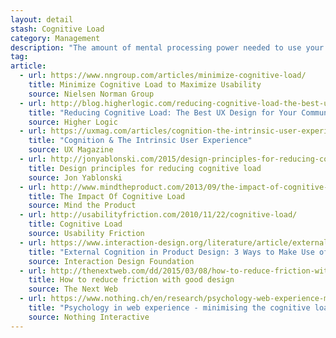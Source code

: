 ```yaml
---
layout: detail
stash: Cognitive Load
category: Management
description: "The amount of mental processing power needed to use your site, affects how easily users find content and complete tasks."
tag:
article:
  - url: https://www.nngroup.com/articles/minimize-cognitive-load/
    title: Minimize Cognitive Load to Maximize Usability
    source: Nielsen Norman Group
  - url: http://blog.higherlogic.com/reducing-cognitive-load-the-best-ux-design-for-your-community-site
    title: "Reducing Cognitive Load: The Best UX Design for Your Community Site"
    source: Higher Logic
  - url: https://uxmag.com/articles/cognition-the-intrinsic-user-experience
    title: "Cognition & The Intrinsic User Experience"
    source: UX Magazine
  - url: http://jonyablonski.com/2015/design-principles-for-reducing-cognitive-load/
    title: Design principles for reducing cognitive load
    source: Jon Yablonski
  - url: http://www.mindtheproduct.com/2013/09/the-impact-of-cognitive-load/
    title: The Impact Of Cognitive Load
    source: Mind the Product
  - url: http://usabilityfriction.com/2010/11/22/cognitive-load/
    title: Cognitive Load
    source: Usability Friction
  - url: https://www.interaction-design.org/literature/article/external-cognition-in-product-design-3-ways-to-make-use-of-external-cognition-in-product-design
    title: "External Cognition in Product Design: 3 Ways to Make Use of External Cognition in Product Design"
    source: Interaction Design Foundation
  - url: http://thenextweb.com/dd/2015/03/08/how-to-reduce-friction-with-good-design/#gref
    title: How to reduce friction with good design
    source: The Next Web
  - url: https://www.nothing.ch/en/research/psychology-web-experience-minimising-cognitive-load
    title: "Psychology in web experience - minimising the cognitive load"
    source: Nothing Interactive
---
```

